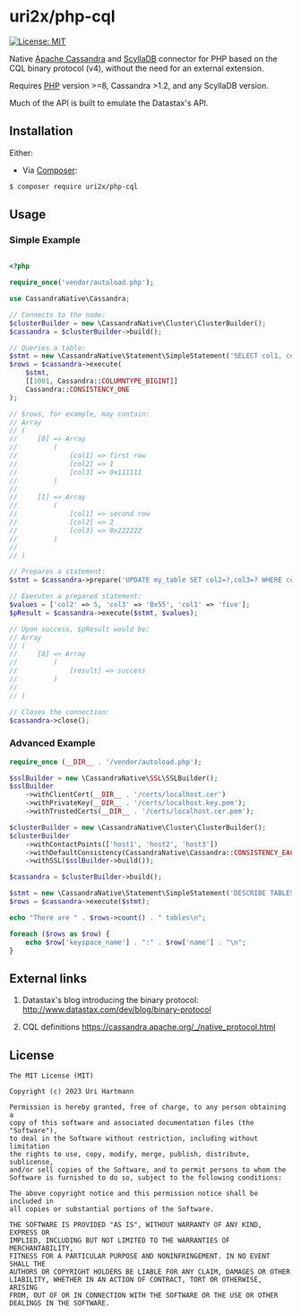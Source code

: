 # uri2x/php-cql
[![License: MIT](https://img.shields.io/badge/License-MIT-yellow.svg)](https://opensource.org/licenses/MIT)

Native [Apache Cassandra](https://cassandra.apache.org) and [ScyllaDB](https://www.scylladb.com) connector for PHP based on the CQL binary protocol (v4),
without the need for an external extension.

Requires [PHP](https://www.php.net/) version >=8, Cassandra >1.2, and any ScyllaDB version.

Much of the API is built to emulate the Datastax's API.

## Installation

Either:

* Via [Composer](https://getcomposer.org/):
```bash
$ composer require uri2x/php-cql
```

## Usage

### Simple Example

```php

<?php

require_once('vendor/autoload.php');

use CassandraNative\Cassandra;

// Connects to the node:
$clusterBuilder = new \CassandraNative\Cluster\ClusterBuilder();
$cassandra = $clusterBuilder->build();

// Queries a table:
$stmt = new \CassandraNative\Statement\SimpleStatement('SELECT col1, col2, col3 FROM my_table WHERE id=?')
$rows = $cassandra->execute(
    $stmt,
    [[1001, Cassandra::COLUMNTYPE_BIGINT]]
    Cassandra::CONSISTENCY_ONE
);

// $rows, for example, may contain:
// Array
// (
//     [0] => Array
//         (
//             [col1] => first row
//             [col2] => 1
//             [col3] => 0x111111
//         )
//
//     [1] => Array
//         (
//             [col1] => second row
//             [col2] => 2
//             [col3] => 0x222222
//         )
//
// )

// Prepares a statement:
$stmt = $cassandra->prepare('UPDATE my_table SET col2=?,col3=? WHERE col1=?');

// Executes a prepared statement:
$values = ['col2' => 5, 'col3' => '0x55', 'col1' => 'five'];
$pResult = $cassandra->execute($stmt, $values);

// Upon success, $pResult would be:
// Array
// (
//     [0] => Array
//         (
//             [result] => success
//         )
//
// )

// Closes the connection:
$cassandra->close();
```

### Advanced Example

```php
require_once (__DIR__ . '/vendor/autoload.php');

$sslBuilder = new \CassandraNative\SSL\SSLBuilder();
$sslBuilder
    ->withClientCert(__DIR__ . '/certs/localhost.cer')
    ->withPrivateKey(__DIR__ . '/certs/localhost.key.pem');
    ->withTrustedCerts(__DIR__ . '/certs/localhost.cer.pem');

$clusterBuilder = new \CassandraNative\Cluster\ClusterBuilder();
$clusterBuilder
    ->withContactPoints(['host1', 'host2', 'host3'])
    ->withDefaultConsistency(CassandraNative\Cassandra::CONSISTENCY_EACH_QUORUM)
    ->withSSL($sslBuilder->build());

$cassandra = $clusterBuilder->build();

$stmt = new \CassandraNative\Statement\SimpleStatement('DESCRIBE TABLES');
$rows = $cassandra->execute($stmt);

echo "There are " . $rows->count() . " tables\n";

foreach ($rows as $row) {
    echo $row['keyspace_name'] . ":" . $row['name'] . "\n";
}
```

## External links

1. Datastax's blog introducing the binary protocol:
http://www.datastax.com/dev/blog/binary-protocol

2. CQL definitions
https://cassandra.apache.org/_/native_protocol.html


## License

    The MIT License (MIT)

    Copyright (c) 2023 Uri Hartmann

    Permission is hereby granted, free of charge, to any person obtaining a
    copy of this software and associated documentation files (the "Software"),
    to deal in the Software without restriction, including without limitation
    the rights to use, copy, modify, merge, publish, distribute, sublicense,
    and/or sell copies of the Software, and to permit persons to whom the
    Software is furnished to do so, subject to the following conditions:

    The above copyright notice and this permission notice shall be included in
    all copies or substantial portions of the Software.

    THE SOFTWARE IS PROVIDED "AS IS", WITHOUT WARRANTY OF ANY KIND, EXPRESS OR
    IMPLIED, INCLUDING BUT NOT LIMITED TO THE WARRANTIES OF MERCHANTABILITY,
    FITNESS FOR A PARTICULAR PURPOSE AND NONINFRINGEMENT. IN NO EVENT SHALL THE
    AUTHORS OR COPYRIGHT HOLDERS BE LIABLE FOR ANY CLAIM, DAMAGES OR OTHER
    LIABILITY, WHETHER IN AN ACTION OF CONTRACT, TORT OR OTHERWISE, ARISING
    FROM, OUT OF OR IN CONNECTION WITH THE SOFTWARE OR THE USE OR OTHER
    DEALINGS IN THE SOFTWARE.
